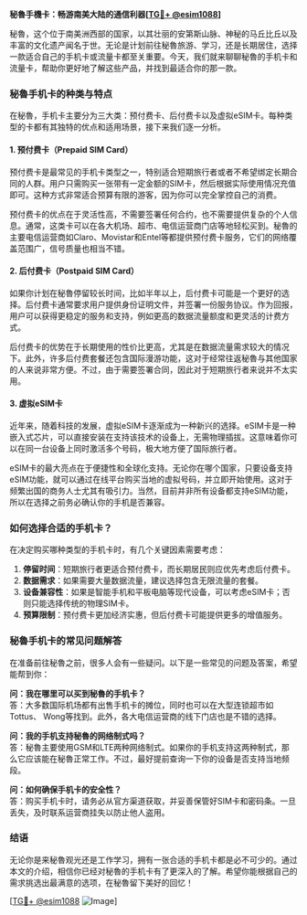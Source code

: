 **秘魯手機卡：畅游南美大陆的通信利器[[TG💪+ @esim1088](https://t.me/s/esim1088)]**

秘魯，这个位于南美洲西部的国家，以其壮丽的安第斯山脉、神秘的马丘比丘以及丰富的文化遗产闻名于世。无论是计划前往秘魯旅游、学习，还是长期居住，选择一款适合自己的手机卡或流量卡都至关重要。今天，我们就来聊聊秘魯的手机卡和流量卡，帮助你更好地了解这些产品，并找到最适合你的那一款。

### 秘魯手机卡的种类与特点

在秘魯，手机卡主要分为三大类：预付费卡、后付费卡以及虚拟eSIM卡。每种类型的卡都有其独特的优点和适用场景，接下来我们逐一分析。

#### 1. 预付费卡（Prepaid SIM Card）

预付费卡是最常见的手机卡类型之一，特别适合短期旅行者或者不希望绑定长期合同的人群。用户只需购买一张带有一定金额的SIM卡，然后根据实际使用情况充值即可。这种方式非常适合预算有限的游客，因为你可以完全掌控自己的消费。

预付费卡的优点在于灵活性高，不需要签署任何合约，也不需要提供复杂的个人信息。通常，这类卡可以在各大机场、超市、电信运营商门店等地轻松买到。秘魯的主要电信运营商如Claro、Movistar和Entel等都提供预付费卡服务，它们的网络覆盖范围广，信号质量也相当不错。

#### 2. 后付费卡（Postpaid SIM Card）

如果你计划在秘魯停留较长时间，比如半年以上，后付费卡可能是一个更好的选择。后付费卡通常要求用户提供身份证明文件，并签署一份服务协议。作为回报，用户可以获得更稳定的服务和支持，例如更高的数据流量额度和更灵活的计费方式。

后付费卡的优势在于长期使用的性价比更高，尤其是在数据流量需求较大的情况下。此外，许多后付费套餐还包含国际漫游功能，这对于经常往返秘魯与其他国家的人来说非常方便。不过，由于需要签署合同，因此对于短期旅行者来说并不太实用。

#### 3. 虚拟eSIM卡

近年来，随着科技的发展，虚拟eSIM卡逐渐成为一种新兴的选择。eSIM卡是一种嵌入式芯片，可以直接安装在支持该技术的设备上，无需物理插拔。这意味着你可以在同一台设备上同时激活多个号码，极大地方便了国际旅行者。

eSIM卡的最大亮点在于便捷性和全球化支持。无论你在哪个国家，只要设备支持eSIM功能，就可以通过在线平台购买当地的虚拟号码，并立即开始使用。这对于频繁出国的商务人士尤其有吸引力。当然，目前并非所有设备都支持eSIM功能，所以在选择之前务必确认你的手机是否兼容。

### 如何选择合适的手机卡？

在决定购买哪种类型的手机卡时，有几个关键因素需要考虑：

1. **停留时间**：短期旅行者更适合预付费卡，而长期居民则应优先考虑后付费卡。
2. **数据需求**：如果需要大量数据流量，建议选择包含无限流量的套餐。
3. **设备兼容性**：如果是智能手机和平板电脑等现代设备，可以考虑eSIM卡；否则只能选择传统的物理SIM卡。
4. **预算限制**：预付费卡更加经济实惠，但后付费卡可能提供更多的增值服务。

### 秘魯手机卡的常见问题解答

在准备前往秘魯之前，很多人会有一些疑问。以下是一些常见的问题及答案，希望能帮到你：

**问：我在哪里可以买到秘魯的手机卡？**  
答：大多数国际机场都有出售手机卡的摊位，同时也可以在大型连锁超市如Tottus、 Wong等找到。此外，各大电信运营商的线下门店也是不错的选择。

**问：我的手机支持秘魯的网络制式吗？**  
答：秘魯主要使用GSM和LTE两种网络制式。如果你的手机支持这两种制式，那么它应该能在秘魯正常工作。不过，最好提前查询一下你的设备是否支持当地频段。

**问：如何确保手机卡的安全性？**  
答：购买手机卡时，请务必从官方渠道获取，并妥善保管好SIM卡和密码条。一旦丢失，及时联系运营商挂失以防止他人盗用。

### 结语

无论你是来秘魯观光还是工作学习，拥有一张合适的手机卡都是必不可少的。通过本文的介绍，相信你已经对秘魯的手机卡有了更深入的了解。希望你能根据自己的需求挑选出最满意的选项，在秘魯留下美好的回忆！

[[TG💪+ @esim1088](https://t.me/s/esim1088) ![Image](https://i.postimg.cc/4NQfJmqS/Snipaste-2025-05-13-00-14-12.png)]